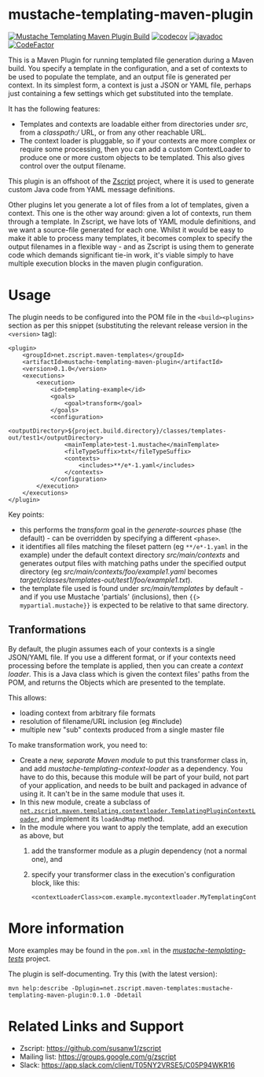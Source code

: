 # mustache-templating-maven-plugin

[![Mustache Templating Maven Plugin Build](https://github.com/susanw1/mustache-templating-maven-plugin/actions/workflows/maven.yaml/badge.svg)](https://github.com/susanw1/mustache-templating-maven-plugin/actions/workflows/maven.yaml)
[![codecov](https://codecov.io/gh/susanw1/mustache-templating-maven-plugin/graph/badge.svg?token=U1CDGHGJFY)](https://codecov.io/gh/susanw1/mustache-templating-maven-plugin)
[![javadoc](https://javadoc.io/badge2/net.zscript.maven-templates/mustache-templating-maven-plugin/javadoc.svg)](https://javadoc.io/doc/net.zscript.maven-templates/mustache-templating-maven-plugin)
[![CodeFactor](https://www.codefactor.io/repository/github/susanw1/mustache-templating-maven-plugin/badge)](https://www.codefactor.io/repository/github/susanw1/mustache-templating-maven-plugin)

This is a Maven Plugin for running templated file generation during a Maven build. You specify a template in the configuration, and a set of contexts to be used to populate
the template, and an output file is generated per context. In its simplest form, a context is just a JSON or YAML file, perhaps just containing a few settings which get
substituted into the template.

It has the following features:

* Templates and contexts are loadable either from directories under _src_, from a _classpath:/_ URL, or from any other reachable URL.
* The context loader is pluggable, so if your contexts are more complex or require some processing, then you can add a custom ContextLoader to produce one or more custom objects to
  be templated. This also gives control over the output filename.

This plugin is an offshoot of the [Zscript](https://github.com/susanw1/zscript) project, where it is used to generate custom Java code from YAML message definitions.

Other plugins let you generate a lot of files from a lot of templates, given a context. This one is the other way around: given a lot of contexts, run them through a template. In
Zscript, we have lots of YAML module definitions, and we want a source-file generated for each one. Whilst it would be easy to make it able to process many templates, it
becomes complex to specify the output filenames in a flexible way - and as Zscript is using them to generate code which demands significant tie-in work, it's viable simply to
have multiple execution blocks in the maven plugin configuration.

# Usage

The plugin needs to be configured into the POM file in the `<build><plugins>` section as per this snippet (substituting the relevant release version in the `<version>` tag):

    <plugin>
        <groupId>net.zscript.maven-templates</groupId>
        <artifactId>mustache-templating-maven-plugin</artifactId>
        <version>0.1.0</version>
        <executions>
            <execution>
                <id>templating-example</id>
                <goals>
                    <goal>transform</goal>
                </goals>
                <configuration>
                    <outputDirectory>${project.build.directory}/classes/templates-out/test1</outputDirectory>
                    <mainTemplate>test-1.mustache</mainTemplate>
                    <fileTypeSuffix>txt</fileTypeSuffix>
                    <contexts>
                        <includes>**/e*-1.yaml</includes>
                    </contexts>
                </configuration>
            </execution>
        </executions>
    </plugin>

Key points:

* this performs the _transform_ goal in the _generate-sources_ phase (the default) - can be overridden by specifying a different `<phase>`.
* it identifies all files matching the fileset pattern (eg `**/e*-1.yaml` in the example) under the default context directory _src/main/contexts_ and generates output files with
  matching paths under
  the specified output directory (eg _src/main/contexts/foo/example1.yaml_ becomes _target/classes/templates-out/test1/foo/example1.txt_).
* the template file used is found under _src/main/templates_ by default - and if you use Mustache 'partials' (inclusions), then `{{> mypartial.mustache}}` is expected to be
  relative to that same directory.

## Tranformations

By default, the plugin assumes each of your contexts is a single JSON/YAML file. If you use a different format, or if your contexts need processing before the template is
applied, then you can create a _context loader_. This is a Java class which is given the context files' paths from the POM, and returns the Objects which are presented to the
template.

This allows:

* loading context from arbitrary file formats
* resolution of filename/URL inclusion (eg #include)
* multiple new "sub" contexts produced from a single master file

To make transformation work, you need to:

* Create a _new, separate Maven module_ to put this transformer class in, and add *mustache-templating-context-loader* as a dependency. You have to do this, because this module
  will be part of your build, not part of your application, and needs to be built and packaged in advance of using it. It can't be in the same module that uses it.
* In this new module, create a subclass
  of [`net.zscript.maven.templating.contextloader.TemplatingPluginContextLoader`](https://github.com/susanw1/mustache-templating-maven-plugin/tree/main/mustache-templating-context-loader/src/main/java/net/zscript/maven/templating/contextloader),
  and implement its `loadAndMap` method.
* In the module where you want to apply the template, add an execution as above, but
    1. add the transformer module as a *plugin* dependency (not a normal one), and
    1. specify your transformer class in the execution's configuration block, like this:

           <contextLoaderClass>com.example.mycontextloader.MyTemplatingContextLoader</contextLoaderClass>

# More information

More examples may be found in the `pom.xml` in the [_mustache-templating-tests_](https://github.com/susanw1/mustache-templating-maven-plugin/tree/main/mustache-templating-tests)
project.

The plugin is self-documenting. Try this (with the latest version):

    mvn help:describe -Dplugin=net.zscript.maven-templates:mustache-templating-maven-plugin:0.1.0 -Ddetail

# Related Links and Support

* Zscript: https://github.com/susanw1/zscript
* Mailing list: https://groups.google.com/g/zscript
* Slack: https://app.slack.com/client/T05NY2VRSE5/C05P94WKR16
